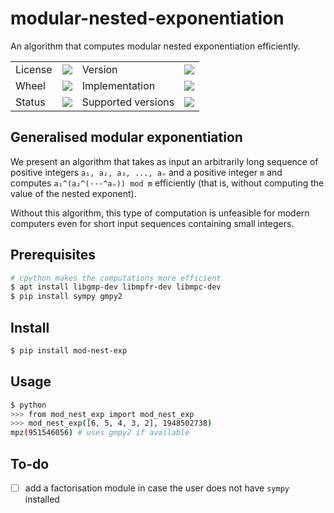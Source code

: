 # modular-nested-exponentiation

An algorithm that computes modular nested exponentiation efficiently.

<table>
    <tr>
        <td>License</td>
        <td><img src='https://img.shields.io/pypi/l/mod-nest-exp.svg'></td>
        <td>Version</td>
        <td><img src='https://img.shields.io/pypi/v/mod-nest-exp.svg'></td>
    </tr>
    <tr>
        <td>Wheel</td>
        <td><img src='https://img.shields.io/pypi/wheel/mod-nest-exp.svg'></td>
        <td>Implementation</td>
        <td><img src='https://img.shields.io/pypi/implementation/mod-nest-exp.svg'></td>
    </tr>
    <tr>
        <td>Status</td>
        <td><img src='https://img.shields.io/pypi/status/mod-nest-exp.svg'></td>
        <td>Supported versions</td>
        <td><img src='https://img.shields.io/pypi/pyversions/mod-nest-exp.svg'></td>
    </tr>
    <!-- <tr>
        <td>Downloads</td>
        <td><img src='https://img.shields.io/pypi/dm/mod-nest-exp.svg'></td>
    </tr> -->
</table>

## Generalised modular exponentiation

We present an algorithm that takes as input an arbitrarily long sequence of positive integers `a₁, a₂, a₃, ..., aₙ` and a positive integer `m` and computes `a₁^(a₂^(···^aₙ)) mod m` efficiently (that is, without computing the value of the nested exponent).

Without this algorithm, this type of computation is unfeasible for modern computers even for short input sequences containing small integers.

## Prerequisites

```bash
# cpython makes the computations more efficient
$ apt install libgmp-dev libmpfr-dev libmpc-dev
$ pip install sympy gmpy2
```

## Install

```bash
$ pip install mod-nest-exp
```

## Usage

```bash
$ python
>>> from mod_nest_exp import mod_nest_exp
>>> mod_nest_exp([6, 5, 4, 3, 2], 1948502738)
mpz(951546056) # uses gmpy2 if available
```

## To-do

- [ ] add a factorisation module in case the user does not have `sympy` installed